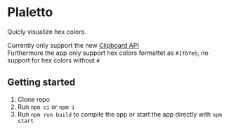 # Plaletto

Quicly visualize hex colors.

Currently only support the new [Clipboard API](https://developer.mozilla.org/en-US/docs/Web/API/Clipboard_API)  
Furthermore the app only support hex colors formattet as `#1f6feb`, no support for hex colors without `#` 

## Getting started

1. Clone repo
2. Run `npm ci` or `npm i`
3. Run `npm run build` to compile the app or start the app directly with `npm start`
